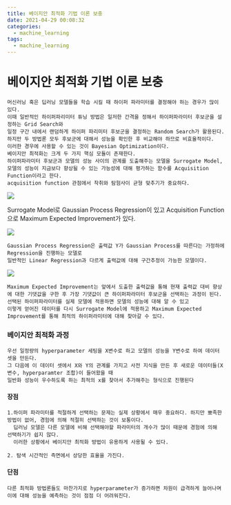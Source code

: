 ```yaml
---
title: 베이지안 최적화 기법 이론 보충
date: 2021-04-29 00:08:32
categories:
  - machine_learning
tags:
  - machine_learning
---
```


# 베이지안 최적화 기법 이론 보충

    머신러닝 혹은 딥러닝 모델들을 학습 시킬 때 하이퍼 파라미터를 결정해야 하는 경우가 많이 있다.
    이때 일반적인 하이퍼파리미터 튜닝 방법은 일저한 간격을 정해서 하이퍼파라미터 후보군을 설정하는 Grid Search와
    일정 구간 내에서 랜덤하게 하이퍼 파리미터 후보군을 결정하는 Random Search가 활용된다.
    하지만 두 방법론 모두 후보군에 대해서 성능을 확인한 후 비교해야 하므로 비효율적이다.
    이러한 경우에 사용할 수 있는 것이 Bayesian Optimization이다.
    베이지안 최적화는 크게 두 가지 핵심 모듈이 존재한다.
    하이퍼파라미터 후보군과 모델의 성능 사이의 관계를 도출해주는 모델을 Surrogate Model, 모델의 성능이 지금보다 향상될 수 있는 가능성에 대해 평가하는 함수를 Acquisition Function이라고 한다.
    acquisition function 관점에서 착취와 탐험사이 균형 맞추기가 중요하다.

![](/image/bay1.PNG)


Surrogate Model로 Gaussian Process Regression이 있고 Acquisition Function으로 Maximum Expected Improvement가 있다.

![](/image/bay2.PNG)

    Gaussian Process Regression은 출력값 Y가 Gaussian Process를 따른다는 가정하에 Regression을 진행하는 모델로
    일반적인 Linear Regression과 다르게 출력값에 대해 구간추정이 가능한 모델이다. 

![](/image/bay3.PNG)


    Maximum Expected Improvement는 앞에서 도출한 출력값을 통해 현재 출력값 대비 향상에 대한 기댓값을 구한 후 가장 기댓값이 큰 하이퍼파라미터 후보군을 선택하는 과정이 된다. 선택된 하이퍼파라미터를 실제 모델에 적용하면 모델의 성능에 대해 알 수 있고
    이렇게 얻어진 데이터를 다시 Surrogate Model에 적용하고 Maximum Expected Improvement를 통해 최적의 하이퍼라미터에 대해 찾아갈 수 있다. 


### 베이지안 최적화 과정

    우선 일정량의 hyperparameter 세팅을 X변수로 하고 모델의 성능을 Y변수로 하여 데이터 셋을 만든다.
    그 다음에 이 데이터 셋에서 X와 Y의 관계를 가지고 사전 지식을 만든 후 새로운 데이터들(X변수, hyperparamter 조합)이 들어왔을 때
    일반화 성능이 우수하도록 하는 최적의 x를 찾아서 추가해주는 형식으로 진행된다


#### 장점

    1.하이퍼 파라미터를 적절하게 선택하는 문제는 실제 상황에서 매우 중요하다. 하지만 뾰족한 방법이 없어, 경험에 의해 적절히 선택하는 것이 보통이다.
      딥러닝 모델은 다른 모델에 비해 선택해야할 파라미터의 개수가 많이 때문에 경험에 의해 선택하기가 쉽지 않다.
      이러한 상황에서 베이지안 최적화 방법이 유용하게 사용될 수 있다.
    
    2. 탐색 시간적인 측면에서 상당한 효율을 가진다.

#### 단점

    다른 최적화 방법론들도 마찬가지로 hyperparameter가 증가하면 차원이 급격하게 늘어나며 이에 대해 성능을 예측하는 것이 점점 더 어려워진다.

